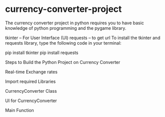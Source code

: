 # currency-converter-project

The currency converter project in python requires you to have basic knowledge of python programming and the pygame library.

tkinter – For User Interface (UI)
requests – to get url
To install the tkinter and requests library, type the following code in your terminal:

pip install tkinter
pip install requests

Steps to Build the Python Project on Currency Converter

Real-time Exchange rates

Import required Libraries

CurrencyConverter Class

UI for CurrencyConverter

Main Function


